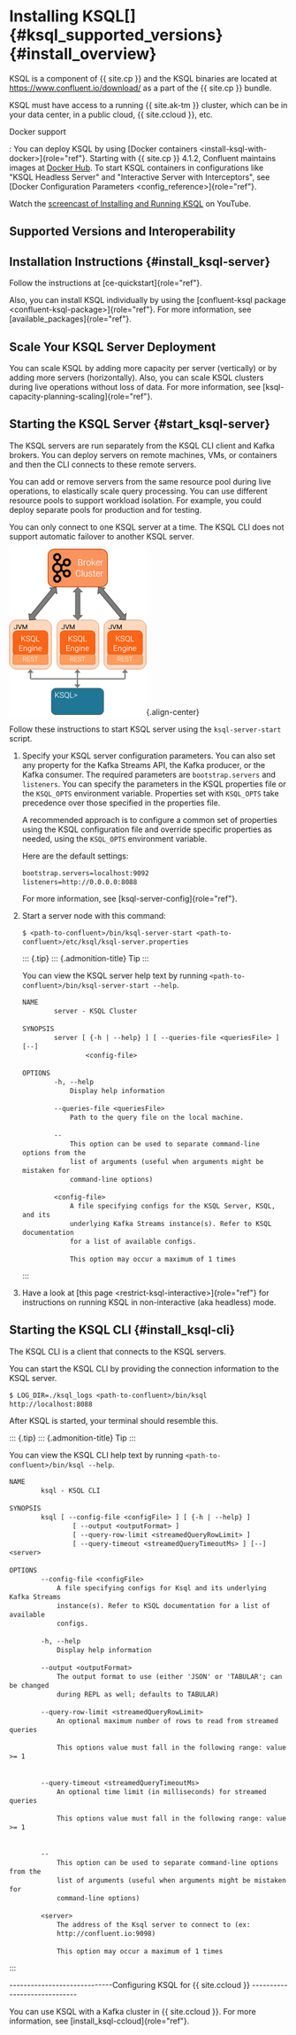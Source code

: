 ---
---
Installing KSQL[]{#ksql_supported_versions} {#install_overview}
===========================================

KSQL is a component of {{ site.cp }} and the KSQL binaries are located
at
[<https://www.confluent.io/download/>](https://www.confluent.io/download/)
as a part of the {{ site.cp }} bundle.

KSQL must have access to a running {{ site.ak-tm }} cluster, which can
be in your data center, in a public cloud, {{ site.ccloud }}, etc.

Docker support

:   You can deploy KSQL by using
    [Docker containers \<install-ksql-with-docker\>]{role="ref"}.
    Starting with {{ site.cp }} 4.1.2, Confluent maintains images at
    [Docker Hub](https://hub.docker.com/r/confluentinc/cp-ksql-server/).
    To start KSQL containers in configurations like \"KSQL Headless
    Server\" and \"Interactive Server with Interceptors\", see
    [Docker Configuration Parameters \<config\_reference\>]{role="ref"}.

Watch the [screencast of Installing and Running
KSQL](https://www.youtube.com/embed/icwHpPm-TCA) on YouTube.

Supported Versions and Interoperability
---------------------------------------

Installation Instructions {#install_ksql-server}
-------------------------

Follow the instructions at [ce-quickstart]{role="ref"}.

Also, you can install KSQL individually by using the
[confluent-ksql package \<confluent-ksql-package\>]{role="ref"}. For
more information, see [available\_packages]{role="ref"}.

Scale Your KSQL Server Deployment
---------------------------------

You can scale KSQL by adding more capacity per server (vertically) or by
adding more servers (horizontally). Also, you can scale KSQL clusters
during live operations without loss of data. For more information, see
[ksql-capacity-planning-scaling]{role="ref"}.

Starting the KSQL Server {#start_ksql-server}
------------------------

The KSQL servers are run separately from the KSQL CLI client and Kafka
brokers. You can deploy servers on remote machines, VMs, or containers
and then the CLI connects to these remote servers.

You can add or remove servers from the same resource pool during live
operations, to elastically scale query processing. You can use different
resource pools to support workload isolation. For example, you could
deploy separate pools for production and for testing.

You can only connect to one KSQL server at a time. The KSQL CLI does not
support automatic failover to another KSQL server.

![image](../img/client-server.png){.align-center}

Follow these instructions to start KSQL server using the
`ksql-server-start` script.

1.  Specify your KSQL server configuration parameters. You can also set
    any property for the Kafka Streams API, the Kafka producer, or the
    Kafka consumer. The required parameters are `bootstrap.servers` and
    `listeners`. You can specify the parameters in the KSQL properties
    file or the `KSQL_OPTS` environment variable. Properties set with
    `KSQL_OPTS` take precedence over those specified in the properties
    file.

    A recommended approach is to configure a common set of properties
    using the KSQL configuration file and override specific properties
    as needed, using the `KSQL_OPTS` environment variable.

    Here are the default settings:

        bootstrap.servers=localhost:9092
        listeners=http://0.0.0.0:8088

    For more information, see [ksql-server-config]{role="ref"}.

2.  Start a server node with this command:

    ``` {.sourceCode .bash}
    $ <path-to-confluent>/bin/ksql-server-start <path-to-confluent>/etc/ksql/ksql-server.properties
    ```

    ::: {.tip}
    ::: {.admonition-title}
    Tip
    :::

    You can view the KSQL server help text by running
    `<path-to-confluent>/bin/ksql-server-start --help`.

        NAME
                server - KSQL Cluster

        SYNOPSIS
                server [ {-h | --help} ] [ --queries-file <queriesFile> ] [--]
                        <config-file>

        OPTIONS
                -h, --help
                    Display help information

                --queries-file <queriesFile>
                    Path to the query file on the local machine.

                --
                    This option can be used to separate command-line options from the
                    list of arguments (useful when arguments might be mistaken for
                    command-line options)

                <config-file>
                    A file specifying configs for the KSQL Server, KSQL, and its
                    underlying Kafka Streams instance(s). Refer to KSQL documentation
                    for a list of available configs.

                    This option may occur a maximum of 1 times
    :::

3.  Have a look at [this page \<restrict-ksql-interactive\>]{role="ref"}
    for instructions on running KSQL in non-interactive (aka headless)
    mode.

Starting the KSQL CLI {#install_ksql-cli}
---------------------

The KSQL CLI is a client that connects to the KSQL servers.

You can start the KSQL CLI by providing the connection information to
the KSQL server.

``` {.sourceCode .bash}
$ LOG_DIR=./ksql_logs <path-to-confluent>/bin/ksql http://localhost:8088
```

After KSQL is started, your terminal should resemble this.

::: {.tip}
::: {.admonition-title}
Tip
:::

You can view the KSQL CLI help text by running
`<path-to-confluent>/bin/ksql --help`.

    NAME
            ksql - KSQL CLI

    SYNOPSIS
            ksql [ --config-file <configFile> ] [ {-h | --help} ]
                    [ --output <outputFormat> ]
                    [ --query-row-limit <streamedQueryRowLimit> ]
                    [ --query-timeout <streamedQueryTimeoutMs> ] [--] <server>

    OPTIONS
            --config-file <configFile>
                A file specifying configs for Ksql and its underlying Kafka Streams
                instance(s). Refer to KSQL documentation for a list of available
                configs.

            -h, --help
                Display help information

            --output <outputFormat>
                The output format to use (either 'JSON' or 'TABULAR'; can be changed
                during REPL as well; defaults to TABULAR)

            --query-row-limit <streamedQueryRowLimit>
                An optional maximum number of rows to read from streamed queries

                This options value must fall in the following range: value >= 1


            --query-timeout <streamedQueryTimeoutMs>
                An optional time limit (in milliseconds) for streamed queries

                This options value must fall in the following range: value >= 1


            --
                This option can be used to separate command-line options from the
                list of arguments (useful when arguments might be mistaken for
                command-line options)

            <server>
                The address of the Ksql server to connect to (ex:
                http://confluent.io:9098)

                This option may occur a maximum of 1 times
:::

\-\-\-\-\-\-\-\-\-\-\-\-\-\-\-\-\-\-\-\-\-\-\-\-\-\-\-\--Configuring
KSQL for {{ site.ccloud }}
\-\-\-\-\-\-\-\-\-\-\-\-\-\-\-\-\-\-\-\-\-\-\-\-\-\-\-\--

You can use KSQL with a Kafka cluster in {{ site.ccloud }}. For more
information, see [install\_ksql-ccloud]{role="ref"}.
